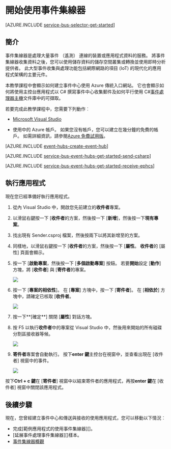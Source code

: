 <properties
    pageTitle="開始使用事件集線器 C# |Microsoft Azure"
    description="請遵循此教學課程以開始使用 Azure 事件集線器 C#，並使用 EventProcessorHost。"
    services="event-hubs"
    documentationCenter=""
    authors="jtaubensee"
    manager="timlt"
    editor=""/>

<tags
    ms.service="event-hubs"
    ms.workload="na"
    ms.tgt_pltfrm="na"
    ms.devlang="na"
    ms.topic="hero-article"
    ms.date="09/02/2016"
    ms.author="jotaub;sethm"/>

# <a name="get-started-with-event-hubs"></a>開始使用事件集線器

[AZURE.INCLUDE [service-bus-selector-get-started](../../includes/service-bus-selector-get-started.md)]

## <a name="introduction"></a>簡介

事件集線器是處理大量事件 （遙測） 連線的裝置或應用程式資料的服務。 將事件集線器收集資料之後，您可以使用儲存資料的儲存空間叢集或轉換並使用即時分析提供者。 此大型事件收集與處理功能包括網際網路的項目 (IoT) 的現代化的應用程式架構的主要元件。

本教學課程中會顯示如何建立事件中心使用 Azure 傳統入口網站。 它也會顯示如何將使用主控台應用程式以 C# 撰寫事件中心收集郵件及如何平行使用 C#[事件處理器主機][]文件庫中的可擷取。

若要完成此教學課程中，您需要下列動作︰

+ [Microsoft Visual Studio](http://visualstudio.com)

+ 使用中的 Azure 帳戶。 如果您沒有帳戶，您可以建立在幾分鐘的免費的帳戶。 如需詳細資訊，請參閱[Azure 免費試用版](https://azure.microsoft.com/free/)。

[AZURE.INCLUDE [event-hubs-create-event-hub](../../includes/event-hubs-create-event-hub.md)]

[AZURE.INCLUDE [service-bus-event-hubs-get-started-send-csharp](../../includes/service-bus-event-hubs-get-started-send-csharp.md)]

[AZURE.INCLUDE [service-bus-event-hubs-get-started-receive-ephcs](../../includes/service-bus-event-hubs-get-started-receive-ephcs.md)]

## <a name="run-the-applications"></a>執行應用程式

現在您已經準備好執行應用程式。

1. 從內 Visual Studio 中，開啟您先前建立的**收件者**專案。

2. 以滑鼠右鍵按一下 [**收件者**的方案，然後按一下 [**新增**]，然後按一下**現有專案**。
 
3. 找出現有 Sender.csproj 檔案，然後按兩下以將其新增至的方案。
 
4. 同樣地，以滑鼠右鍵按一下 [**收件者**的方案，然後按一下 [**屬性**。 **收件者**的 [屬性] 頁面會顯示。

5. 按一下 [**啟動專案**，然後按一下 [**多個啟動專案**] 按鈕。 若要**開始**設定 [**動作**] 方塊，將 [**收件者**] 與 [**寄件者**的專案。

    ![][19]

6. 按一下 [**專案的相依性**]。 在 [**專案**] 方塊中，按一下 [**寄件者**]。 在 [**相依於**] 方塊中，請確定已核取 [**收件者**。

    ![][20]

7. 按一下**[確定**] 關閉 [**屬性**] 對話方塊。

1.  按 F5 以執行**收件者**中的專案從 Visual Studio 中，然後用來開始的所有磁碟分割區接收器等候。

    ![][21]

2.  **寄件者**專案會自動執行。 按下**enter 鍵**主控台在視窗中，並查看出現在 [收件者] 視窗中的事件。

    ![][22]

按下**Ctrl + c 鍵**在 [**寄件者**] 視窗中以結束寄件者的應用程式，再按**enter 鍵**在 [收件者] 視窗中關閉該應用程式。

## <a name="next-steps"></a>後續步驟

現在，您曾經建立事件中心和傳送與接收的使用應用程式，您可以移動以下情況︰

- 完成[範例應用程式的使用事件集線器][]。
- [延展事件處理事件集線器][]樣本。
- [事件集線器概觀][]

<!-- Images. -->
[19]: ./media/event-hubs-csharp-ephcs-getstarted/create-eh-proj1.png
[20]: ./media/event-hubs-csharp-ephcs-getstarted/create-eh-proj2.png
[21]: ./media/event-hubs-csharp-ephcs-getstarted/run-csharp-ephcs1.png
[22]: ./media/event-hubs-csharp-ephcs-getstarted/run-csharp-ephcs2.png

<!-- Links -->
[Azure classic portal]: https://manage.windowsazure.com/
[事件處理器主機]: https://www.nuget.org/packages/Microsoft.Azure.ServiceBus.EventProcessorHost
[事件集線器概觀]: event-hubs-overview.md
[使用事件集線器範例應用程式]: https://code.msdn.microsoft.com/Service-Bus-Event-Hub-286fd097
[不按比例縮放出事件處理事件集線器]: https://code.msdn.microsoft.com/Service-Bus-Event-Hub-45f43fc3
[queued messaging solution]: ../service-bus-messaging/service-bus-dotnet-multi-tier-app-using-service-bus-queues.md
 
